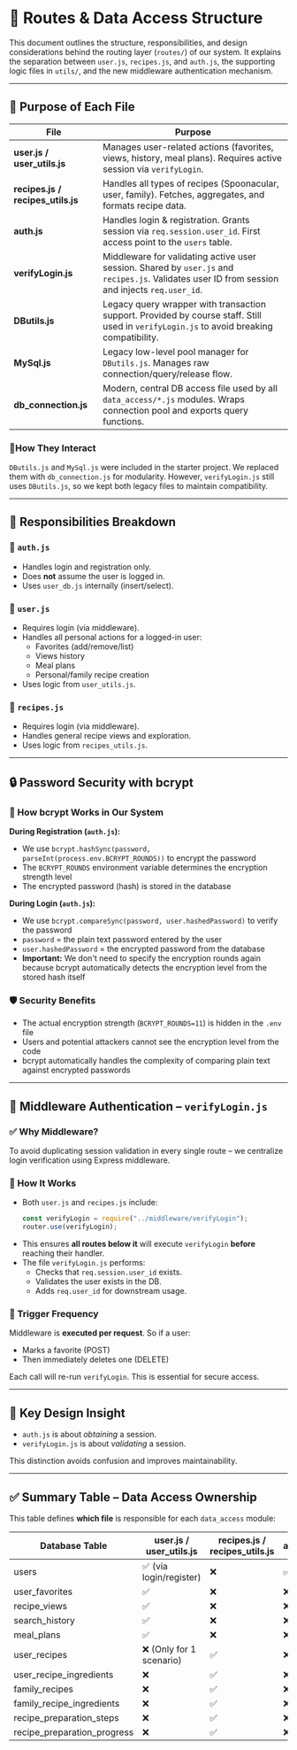 # 📁 Routes & Data Access Structure

This document outlines the structure, responsibilities, and design considerations behind the routing layer (`routes/`) of our system. It explains the separation between `user.js`, `recipes.js`, and `auth.js`, the supporting logic files in `utils/`, and the new middleware authentication mechanism.

---

## 🧩 Purpose of Each File

| File                     | Purpose |
|--------------------------|---------|
| **user.js / user_utils.js**      | Manages user-related actions (favorites, views, history, meal plans). Requires active session via `verifyLogin`. |
| **recipes.js / recipes_utils.js** | Handles all types of recipes (Spoonacular, user, family). Fetches, aggregates, and formats recipe data. |
| **auth.js**              | Handles login & registration. Grants session via `req.session.user_id`. First access point to the `users` table. |
| **verifyLogin.js**       | Middleware for validating active user session. Shared by `user.js` and `recipes.js`. Validates user ID from session and injects `req.user_id`. |
| **DButils.js**           | Legacy query wrapper with transaction support. Provided by course staff. Still used in `verifyLogin.js` to avoid breaking compatibility. |
| **MySql.js**             | Legacy low-level pool manager for `DButils.js`. Manages raw connection/query/release flow. |
| **db_connection.js**     | Modern, central DB access file used by all `data_access/*.js` modules. Wraps connection pool and exports query functions. |
### 🔁How They Interact
`DButils.js` and `MySql.js` were included in the starter project. We replaced them with `db_connection.js` for modularity. However, `verifyLogin.js` still uses `DButils.js`, so we kept both legacy files to maintain compatibility.

---

## 🧾 Responsibilities Breakdown

### 🔐 `auth.js`
- Handles login and registration only.
- Does **not** assume the user is logged in.
- Uses `user_db.js` internally (insert/select).

### 👤 `user.js`
- Requires login (via middleware).
- Handles all personal actions for a logged-in user:
  - Favorites (add/remove/list)
  - Views history
  - Meal plans
  - Personal/family recipe creation
- Uses logic from `user_utils.js`.

### 🍲 `recipes.js`
- Requires login (via middleware).
- Handles general recipe views and exploration.
- Uses logic from `recipes_utils.js`.

---

## 🔒 Password Security with bcrypt

### 🔑 How bcrypt Works in Our System

**During Registration (`auth.js`):**
- We use `bcrypt.hashSync(password, parseInt(process.env.BCRYPT_ROUNDS))` to encrypt the password
- The `BCRYPT_ROUNDS` environment variable determines the encryption strength level
- The encrypted password (hash) is stored in the database

**During Login (`auth.js`):**
- We use `bcrypt.compareSync(password, user.hashedPassword)` to verify the password
- `password` = the plain text password entered by the user
- `user.hashedPassword` = the encrypted password from the database
- **Important:** We don't need to specify the encryption rounds again because bcrypt automatically detects the encryption level from the stored hash itself

### 🛡️ Security Benefits
- The actual encryption strength (`BCRYPT_ROUNDS=11`) is hidden in the `.env` file
- Users and potential attackers cannot see the encryption level from the code
- bcrypt automatically handles the complexity of comparing plain text against encrypted passwords

---

## 🔄 Middleware Authentication – `verifyLogin.js`

### ✅ Why Middleware?
To avoid duplicating session validation in every single route – we centralize login verification using Express middleware.

### 🔁 How It Works
- Both `user.js` and `recipes.js` include:
  ```js
  const verifyLogin = require("../middleware/verifyLogin");
  router.use(verifyLogin);
  ```
- This ensures **all routes below it** will execute `verifyLogin` **before** reaching their handler.
- The file `verifyLogin.js` performs:
  - Checks that `req.session.user_id` exists.
  - Validates the user exists in the DB.
  - Adds `req.user_id` for downstream usage.

### 🔄 Trigger Frequency
Middleware is **executed per request**. So if a user:
- Marks a favorite (POST)
- Then immediately deletes one (DELETE)

Each call will re-run `verifyLogin`. This is essential for secure access.

---

## 🧠 Key Design Insight

- `auth.js` is about *obtaining* a session.
- `verifyLogin.js` is about *validating* a session.

This distinction avoids confusion and improves maintainability.

---
## ✅ Summary Table – Data Access Ownership

This table defines **which file** is responsible for each `data_access` module:

| Database Table               | user.js / user_utils.js | recipes.js / recipes_utils.js | auth.js |
|------------------------------|--------------------------|-------------------------------|---------|
| users                        | ✅ (via login/register)   | ❌                            | ✅      |
| user_favorites               | ✅                        | ❌                            | ❌      |
| recipe_views                 | ✅                        | ❌                            | ❌      |
| search_history               | ✅                        | ❌                            | ❌      |
| meal_plans                   | ✅                        | ❌                            | ❌      |
| user_recipes                 | ❌ (Only for 1 scenario)  | ✅                            | ❌      |
| user_recipe_ingredients      | ❌                        | ✅                            | ❌      |
| family_recipes               | ❌                        | ✅                            | ❌      |
| family_recipe_ingredients    | ❌                        | ✅                            | ❌      |
| recipe_preparation_steps     | ❌                        | ✅                            | ❌      |
| recipe_preparation_progress  | ❌                        | ✅                            | ❌      |